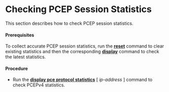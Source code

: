 Checking PCEP Session Statistics
================================

This section describes how to check PCEP session statistics.

#### Prerequisites

To collect accurate PCEP session statistics, run the [**reset**](cmdqueryname=reset) command to clear existing statistics and then the corresponding [**display**](cmdqueryname=display) command to check the latest statistics.


#### Procedure

* Run the [**display pce protocol statistics**](cmdqueryname=display+pce+protocol+statistics) [ *ip-address* ] command to check PCEPv4 statistics.